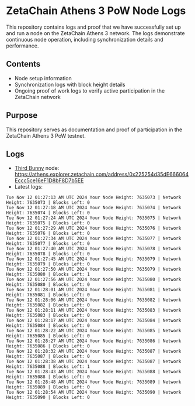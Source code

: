 # ZetaChain Athens 3 PoW Node Logs
This repository contains logs and proof that we have successfully set up and run a node on the ZetaChain Athens 3 network. The logs demonstrate continuous node operation, including synchronization details and performance.

## Contents
- Node setup information
- Synchronization logs with block height details
- Ongoing proof of work logs to verify active participation in the ZetaChain network

## Purpose
This repository serves as documentation and proof of participation in the ZetaChain Athens 3 PoW testnet.

## Logs

- [Third Bunny](https://thirdbunny.xyz/) node: https://athens.explorer.zetachain.com/address/0x225254d35dE666064Eccc5ce16eF1D8bF8D7b5EE
- Latest logs:
```
Tue Nov 12 01:27:13 AM UTC 2024 Your Node Height: 7635073 | Network Height: 7635073 | Blocks Left: 0
Tue Nov 12 01:27:18 AM UTC 2024 Your Node Height: 7635074 | Network Height: 7635074 | Blocks Left: 0
Tue Nov 12 01:27:24 AM UTC 2024 Your Node Height: 7635075 | Network Height: 7635075 | Blocks Left: 0
Tue Nov 12 01:27:29 AM UTC 2024 Your Node Height: 7635076 | Network Height: 7635076 | Blocks Left: 0
Tue Nov 12 01:27:34 AM UTC 2024 Your Node Height: 7635077 | Network Height: 7635077 | Blocks Left: 0
Tue Nov 12 01:27:40 AM UTC 2024 Your Node Height: 7635078 | Network Height: 7635078 | Blocks Left: 0
Tue Nov 12 01:27:45 AM UTC 2024 Your Node Height: 7635079 | Network Height: 7635079 | Blocks Left: 0
Tue Nov 12 01:27:50 AM UTC 2024 Your Node Height: 7635079 | Network Height: 7635080 | Blocks Left: 1
Tue Nov 12 01:27:56 AM UTC 2024 Your Node Height: 7635080 | Network Height: 7635080 | Blocks Left: 0
Tue Nov 12 01:28:01 AM UTC 2024 Your Node Height: 7635081 | Network Height: 7635081 | Blocks Left: 0
Tue Nov 12 01:28:06 AM UTC 2024 Your Node Height: 7635082 | Network Height: 7635082 | Blocks Left: 0
Tue Nov 12 01:28:11 AM UTC 2024 Your Node Height: 7635083 | Network Height: 7635083 | Blocks Left: 0
Tue Nov 12 01:28:17 AM UTC 2024 Your Node Height: 7635084 | Network Height: 7635084 | Blocks Left: 0
Tue Nov 12 01:28:22 AM UTC 2024 Your Node Height: 7635085 | Network Height: 7635085 | Blocks Left: 0
Tue Nov 12 01:28:27 AM UTC 2024 Your Node Height: 7635086 | Network Height: 7635086 | Blocks Left: 0
Tue Nov 12 01:28:32 AM UTC 2024 Your Node Height: 7635087 | Network Height: 7635087 | Blocks Left: 0
Tue Nov 12 01:28:38 AM UTC 2024 Your Node Height: 7635087 | Network Height: 7635088 | Blocks Left: 1
Tue Nov 12 01:28:43 AM UTC 2024 Your Node Height: 7635088 | Network Height: 7635088 | Blocks Left: 0
Tue Nov 12 01:28:48 AM UTC 2024 Your Node Height: 7635089 | Network Height: 7635089 | Blocks Left: 0
Tue Nov 12 01:28:54 AM UTC 2024 Your Node Height: 7635090 | Network Height: 7635090 | Blocks Left: 0
```
